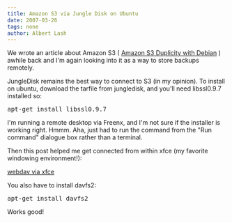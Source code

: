 ```yaml
---
title: Amazon S3 via Jungle Disk on Ubuntu
date: 2007-03-26
tags: none
author: Albert Lash
---
```

We wrote an article about Amazon S3 ( <a href="http://www.docunext.com/2007/01/29/s3-duplicity-with-debian/">Amazon S3 Duplicity with Debian</a> ) awhile back and I'm again looking into it as a way to store backups remotely.

JungleDisk remains the best way to connect to S3 (in my opinion). To install on ubuntu, download the tarfile from jungledisk, and you'll need libssl0.9.7 installed so:

<pre>apt-get install libssl0.9.7</pre>

I'm running a remote desktop via Freenx, and I'm not sure if the installer is working right. Hmmm. Aha, just had to run the command from the "Run command" dialogue box rather than a terminal.

Then this post helped me get connected from within xfce (my favorite windowing environment!):

<a href="http://forum.jungledisk.com/viewtopic.php?t=343">webdav via xfce</a>

You also have to install davfs2:

<pre>apt-get install davfs2</pre>

Works good!

